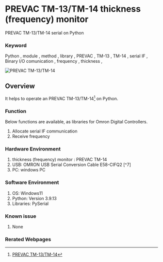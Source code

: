 # PREVAC TM-13/TM-14 thickness (frequency) monitor 
PREVAC TM-13/TM-14 serial on Python
### Keyword
Python , module , method , library , PREVAC , TM-13 , TM-14 , serial IF , Binary I/O comunication , frequency , thickness ,

![PREVAC TM-13/TM-14](https://github.com/user-attachments/assets/fa39de1d-921b-412e-9dc7-44177fc06020)

## Overview
It helps to operate an PREVAC TM-13/TM-14[^1] on Python.

### Function
Below functions are available, as libraries for Omron Digital Controllers.
1. Allocate serial IF communication
2. Receive frequency

### Hardware Environment
  1. thickness (frequency) monitor : PREVAC TM-14
  2. USB: OMRON USB Serial Conversion Cable E58-CIFQ2 [^7]
  3. PC: windows PC
### Software Environment
  1. OS: Windows11
  2. Python: Version 3.9.13
  3. Libraries: PySerial
### Known issue
  1. None
### Rerated Webpages
[^1]: [PREVAC TM-13/TM-14](https://prevac.eu/product/thickness-monitors-tm13-tm14/)
[^2]: [Frame Checksum (FCS)....EXCLUSIVE OR ...expressed in ASCII Characters](https://www.manualslib.com/manual/1538556/Omron-Sysmac-Cv-Series.html?page=60)
